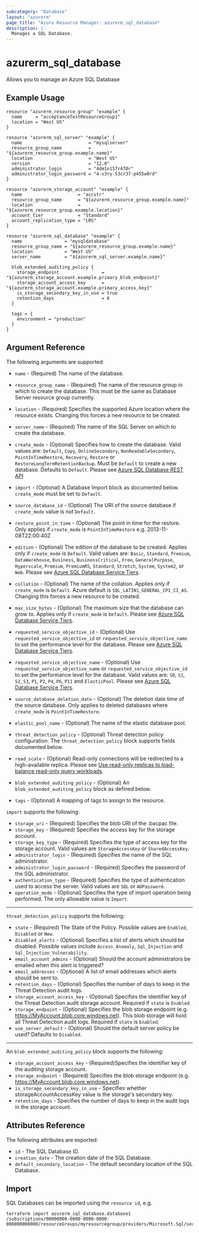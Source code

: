 ```yaml
---
subcategory: "Database"
layout: "azurerm"
page_title: "Azure Resource Manager: azurerm_sql_database"
description: |-
  Manages a SQL Database.
---
```


# azurerm_sql_database

Allows you to manage an Azure SQL Database

## Example Usage

```hcl
resource "azurerm_resource_group" "example" {
  name     = "acceptanceTestResourceGroup1"
  location = "West US"
}

resource "azurerm_sql_server" "example" {
  name                         = "mysqlserver"
  resource_group_name          = "${azurerm_resource_group.example.name}"
  location                     = "West US"
  version                      = "12.0"
  administrator_login          = "4dm1n157r470r"
  administrator_login_password = "4-v3ry-53cr37-p455w0rd"
}

resource "azurerm_storage_account" "example" {
  name                     = "accstr"
  resource_group_name      = "${azurerm_resource_group.example.name}"
  location                 = "${azurerm_resource_group.example.location}"
  account_tier             = "Standard"
  account_replication_type = "LRS"
}

resource "azurerm_sql_database" "example" {
  name                = "mysqldatabase"
  resource_group_name = "${azurerm_resource_group.example.name}"
  location            = "West US"
  server_name         = "${azurerm_sql_server.example.name}"

  blob_extended_auditing_policy {
    storage_endpoint                = "${azurerm_storage_account.example.primary_blob_endpoint}"
    storage_account_access_key      = "${azurerm_storage_account.example.primary_access_key}"
    is_storage_secondary_key_in_use = true
    retention_days                  = 6
  }

  tags = {
    environment = "production"
  }
}
```
## Argument Reference

The following arguments are supported:

* `name` - (Required) The name of the database.

* `resource_group_name` - (Required) The name of the resource group in which to create the database.  This must be the same as Database Server resource group currently.

* `location` - (Required) Specifies the supported Azure location where the resource exists. Changing this forces a new resource to be created.

* `server_name` - (Required) The name of the SQL Server on which to create the database.

* `create_mode` - (Optional) Specifies how to create the database. Valid values are: `Default`, `Copy`, `OnlineSecondary`, `NonReadableSecondary`,  `PointInTimeRestore`, `Recovery`, `Restore` or `RestoreLongTermRetentionBackup`. Must be `Default` to create a new database. Defaults to `Default`. Please see [Azure SQL Database REST API](https://docs.microsoft.com/en-us/rest/api/sql/databases/createorupdate#createmode)

* `import` - (Optional) A Database Import block as documented below. `create_mode` must be set to `Default`.

* `source_database_id` - (Optional) The URI of the source database if `create_mode` value is not `Default`.

* `restore_point_in_time` - (Optional) The point in time for the restore. Only applies if `create_mode` is `PointInTimeRestore` e.g. 2013-11-08T22:00:40Z

* `edition` - (Optional) The edition of the database to be created. Applies only if `create_mode` is `Default`. Valid values are: `Basic`, `Standard`, `Premium`, `DataWarehouse`, `Business`, `BusinessCritical`, `Free`, `GeneralPurpose`, `Hyperscale`, `Premium`, `PremiumRS`, `Standard`, `Stretch`, `System`, `System2`, or `Web`. Please see [Azure SQL Database Service Tiers](https://azure.microsoft.com/en-gb/documentation/articles/sql-database-service-tiers/).

* `collation` - (Optional) The name of the collation. Applies only if `create_mode` is `Default`.  Azure default is `SQL_LATIN1_GENERAL_CP1_CI_AS`. Changing this forces a new resource to be created.

* `max_size_bytes` - (Optional) The maximum size that the database can grow to. Applies only if `create_mode` is `Default`.  Please see [Azure SQL Database Service Tiers](https://azure.microsoft.com/en-gb/documentation/articles/sql-database-service-tiers/).

* `requested_service_objective_id` - (Optional) Use `requested_service_objective_id` or `requested_service_objective_name` to set the performance level for the database.
 Please see [Azure SQL Database Service Tiers](https://azure.microsoft.com/en-gb/documentation/articles/sql-database-service-tiers/).

* `requested_service_objective_name` - (Optional) Use `requested_service_objective_name` or `requested_service_objective_id` to set the performance level for the database. Valid values are: `S0`, `S1`, `S2`, `S3`, `P1`, `P2`, `P4`, `P6`, `P11` and `ElasticPool`.  Please see [Azure SQL Database Service Tiers](https://azure.microsoft.com/en-gb/documentation/articles/sql-database-service-tiers/).

* `source_database_deletion_date` - (Optional) The deletion date time of the source database. Only applies to deleted databases where `create_mode` is `PointInTimeRestore`.

* `elastic_pool_name` - (Optional) The name of the elastic database pool.

* `threat_detection_policy` - (Optional) Threat detection policy configuration. The `threat_detection_policy` block supports fields documented below.

* `read_scale` - (Optional) Read-only connections will be redirected to a high-available replica. Please see [Use read-only replicas to load-balance read-only query workloads](https://docs.microsoft.com/en-us/azure/sql-database/sql-database-read-scale-out).

* `blob_extended_auditing_policy` - (Optional) An `blob_extended_auditing_policy` block as defined below.

* `tags` - (Optional) A mapping of tags to assign to the resource.

`import` supports the following:

* `storage_uri` - (Required) Specifies the blob URI of the .bacpac file.
* `storage_key` - (Required) Specifies the access key for the storage account.
* `storage_key_type` - (Required) Specifies the type of access key for the storage account. Valid values are `StorageAccessKey` or `SharedAccessKey`.
* `administrator_login` - (Required) Specifies the name of the SQL administrator.
* `administrator_login_password` - (Required) Specifies the password of the SQL administrator.
* `authentication_type` - (Required) Specifies the type of authentication used to access the server. Valid values are `SQL` or `ADPassword`.
* `operation_mode` - (Optional) Specifies the type of import operation being performed. The only allowable value is `Import`.

---

`threat_detection_policy` supports the following:

* `state` - (Required) The State of the Policy. Possible values are `Enabled`, `Disabled` or `New`.
* `disabled_alerts` - (Optional) Specifies a list of alerts which should be disabled. Possible values include `Access_Anomaly`, `Sql_Injection` and `Sql_Injection_Vulnerability`.
* `email_account_admins` - (Optional) Should the account administrators be emailed when this alert is triggered?
* `email_addresses` - (Optional) A list of email addresses which alerts should be sent to.
* `retention_days` - (Optional) Specifies the number of days to keep in the Threat Detection audit logs.
* `storage_account_access_key` - (Optional) Specifies the identifier key of the Threat Detection audit storage account. Required if `state` is `Enabled`.
* `storage_endpoint` - (Optional) Specifies the blob storage endpoint (e.g. https://MyAccount.blob.core.windows.net). This blob storage will hold all Threat Detection audit logs. Required if `state` is `Enabled`.
* `use_server_default` - (Optional) Should the default server policy be used? Defaults to `Disabled`.

---

An `blob_extended_auditing_policy` block supports the following:

* `storage_account_access_key` - (Required)Specifies the identifier key of the auditing storage account.
* `storage_endpoint` - (Required) Specifies the blob storage endpoint (e.g. https://MyAccount.blob.core.windows.net).
* `is_storage_secondary_key_in_use` - Specifies whether storageAccountAccessKey value is the storage's secondary key.
* `retention_days` - Specifies the number of days to keep in the audit logs in the storage account.

## Attributes Reference

The following attributes are exported:

* `id` - The SQL Database ID.
* `creation_date` - The creation date of the SQL Database.
* `default_secondary_location` - The default secondary location of the SQL Database.

## Import

SQL Databases can be imported using the `resource id`, e.g.

```shell
terraform import azurerm_sql_database.database1 /subscriptions/00000000-0000-0000-0000-000000000000/resourceGroups/myresourcegroup/providers/Microsoft.Sql/servers/myserver/databases/database1
```
